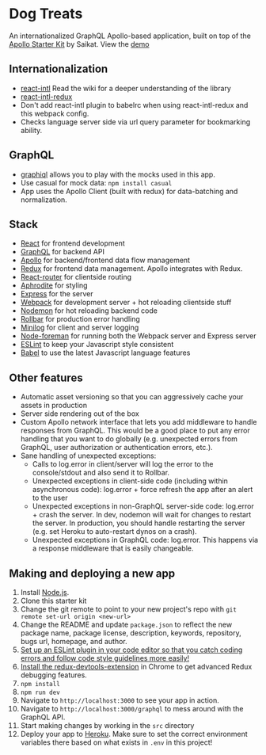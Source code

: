 # Dog Treats

An internationalized GraphQL Apollo-based application, built on top of the [Apollo Starter Kit](https://github.com/saikat/react-apollo-starter-kit) by Saikat. View the [demo](https://dog-treats.herokuapp.com)

## Internationalization
* [react-intl](https://github.com/yahoo/react-intl)  Read the wiki for a deeper understanding of the library
* [react-intl-redux](https://www.npmjs.com/package/react-intl-redux)
* Don't add react-intl plugin to babelrc when using react-intl-redux and this webpack config.
* Checks language server side via url query parameter for bookmarking ability.

## GraphQL
* [graphiql](https://dog-treats.herokuapp.com/graphql) allows you to play with the mocks used in this app.
* Use casual for mock data:  `npm install casual`
* App uses the Apollo Client (built with redux) for data-batching and normalization.

## Stack
* [React](https://facebook.github.io/react/) for frontend development
* [GraphQL](http://graphql.org/) for backend API
* [Apollo](http://apollostack.com) for backend/frontend data flow management
* [Redux](http://redux.js.org/) for frontend data management. Apollo integrates with Redux.
* [React-router](https://github.com/reactjs/react-router) for clientside routing
* [Aphrodite](https://github.com/Khan/aphrodite) for styling
* [Express](http://expressjs.com/) for the server
* [Webpack](https://webpack.github.io/) for development server + hot reloading clientside stuff
* [Nodemon](https://github.com/remy/nodemon) for hot reloading backend code
* [Rollbar](https://rollbar.com) for production error handling
* [Minilog](https://github.com/mixu/minilog) for client and server logging
* [Node-foreman](https://github.com/strongloop/node-foreman) for running both the Webpack server and Express server
* [ESLint](http://eslint.org/) to keep your Javascript style consistent
* [Babel](https://babeljs.io/) to use the latest Javascript language features

## Other features
* Automatic asset versioning so that you can aggressively cache your assets in production
* Server side rendering out of the box
* Custom Apollo network interface that lets you add middleware to handle responses from GraphQL. This would be a good place to put any error handling that you want to do globally (e.g. unexpected errors from GraphQL, user authorization or authentication errors, etc.).
* Sane handling of unexpected exceptions:
    * Calls to log.error in client/server will log the error to the console/stdout and also send it to Rollbar.
    * Unexpected exceptions in client-side code (including within asynchronous code): log.error + force refresh the app after an alert to the user
    * Unexpected exceptions in non-GraphQL server-side code: log.error + crash the server. In dev, nodemon will wait for changes to restart the server. In production, you should handle restarting the server (e.g. set Heroku to auto-restart dynos on a crash).
    * Unexpected exceptions in GraphQL code: log.error. This happens via a response middleware that is easily changeable.

## Making and deploying a new app
1. Install [Node.js](https://nodejs.org/).
1. Clone this starter kit
1. Change the git remote to point to your new project's repo with `git remote set-url origin <new-url>`
1. Change the README and update `package.json` to reflect the new package name, package license, description, keywords, repository, bugs url, homepage, and author.
1. [Set up an ESLint plugin in your code editor so that you catch coding errors and follow code style guidelines more easily!](https://medium.com/planet-arkency/catch-mistakes-before-you-run-you-javascript-code-6e524c36f0c8#.oboqsse48)
1. [Install the redux-devtools-extension](https://github.com/zalmoxisus/redux-devtools-extension) in Chrome to get advanced Redux debugging features.
1. `npm install`
1. `npm run dev`
1. Navigate to `http://localhost:3000` to see your app in action.
1. Navigate to `http://localhost:3000/graphql` to mess around with the GraphQL API.
1. Start making changes by working in the `src` directory
1. Deploy your app to [Heroku](https://heroku.com). Make sure to set the correct environment variables there based on what exists in `.env` in this project!
